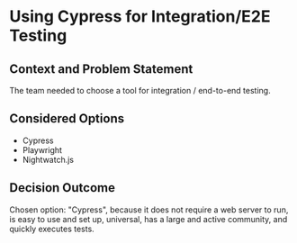 # Using Cypress for Integration/E2E Testing

## Context and Problem Statement

The team needed to choose a tool for integration / end-to-end testing.

## Considered Options

* Cypress
* Playwright
* Nightwatch.js

## Decision Outcome

Chosen option: "Cypress", because it does not require a web server to run, is easy to use and set up, universal, has a large and active community, and quickly executes tests.
